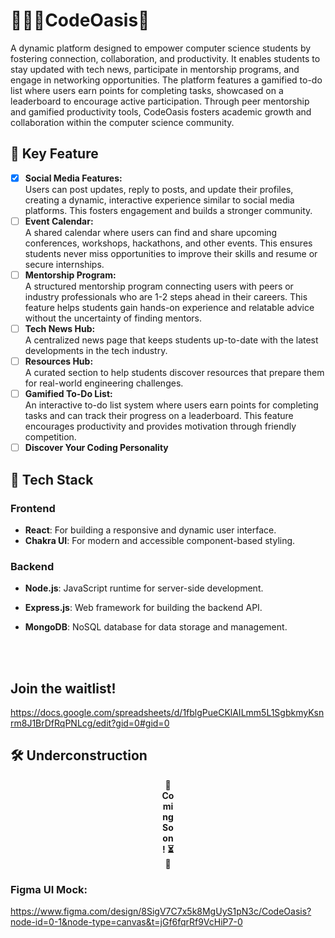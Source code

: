 # 🌴👩‍💻CodeOasis🍂 <br/>
A dynamic platform designed to empower computer science students by fostering connection, collaboration, and productivity. It enables students to stay updated with tech news, participate in mentorship programs, and engage in networking opportunities. The platform features a gamified to-do list where users earn points for completing tasks, showcased on a leaderboard to encourage active participation. Through peer mentorship and gamified productivity tools, CodeOasis fosters academic growth and collaboration within the computer science community.

## 🌟 Key Feature <br/>
* [x] **Social Media Features:** <br/>
Users can post updates, reply to posts, and update their profiles, creating a dynamic, interactive experience similar to social media platforms. This fosters engagement and builds a stronger community. <br/>
* [ ] **Event Calendar:** <br/>
A shared calendar where users can find and share upcoming conferences, workshops, hackathons, and other events. This ensures students never miss opportunities to improve their skills and resume or secure internships. <br/>
* [ ] **Mentorship Program:** <br/>
A structured mentorship program connecting users with peers or industry professionals who are 1-2 steps ahead in their careers. This feature helps students gain hands-on experience and relatable advice without the uncertainty of finding mentors. <br/>
* [ ] **Tech News Hub:** <br/>
A centralized news page that keeps students up-to-date with the latest developments in the tech industry. <br/>
* [ ] **Resources Hub:** <br/>
A curated section to help students discover resources that prepare them for real-world engineering challenges.<br/>
* [ ] **Gamified To-Do List:** <br/>
An interactive to-do list system where users earn points for completing tasks and can track their progress on a leaderboard. This feature encourages productivity and provides motivation through friendly competition.
* [ ] **Discover Your Coding Personality**

## 🚀 Tech Stack

### Frontend
- **React**: For building a responsive and dynamic user interface.
- **Chakra UI**: For modern and accessible component-based styling.

### Backend
- **Node.js**: JavaScript runtime for server-side development.
- **Express.js**: Web framework for building the backend API.
- **MongoDB**: NoSQL database for data storage and management.

  <br/>
  <br/>
## Join the waitlist!
https://docs.google.com/spreadsheets/d/1fblgPueCKlAILmm5L1SgbkmyKsnrm8J1BrDfRqPNLcg/edit?gid=0#gid=0
## 🛠 Underconstruction
<div align="center" style=" align-items: center;">
  <span style="display:inline-block; width: 20px; align-items: center;"><strong>🚧 Coming Soon! ⏳👀</strong></span> <!-- Spacer -->
</div>


### Figma UI Mock: </br>
https://www.figma.com/design/8SigV7C7x5k8MgUyS1pN3c/CodeOasis?node-id=0-1&node-type=canvas&t=jGf6fqrRf9VcHiP7-0
